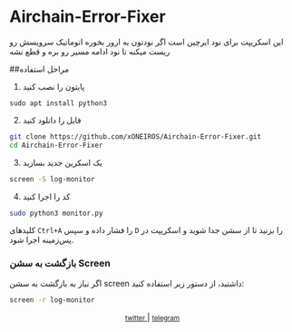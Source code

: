 # Airchain-Error-Fixer
این اسکریپت برای نود ایرچین است اگر نودتون به ارور بخوره اتوماتیک سرویسش رو ریست میکنه تا نود ادامه مسیر رو بره و قطع نشه

##مراحل استفاده 
1. پایتون را نصب کنید
```
sudo apt install python3
```
2. فایل را دانلود کنید
 ```bash
git clone https://github.com/xONEIROS/Airchain-Error-Fixer.git
cd Airchain-Error-Fixer
```

3. یک اسکرین جدید بسازید
```bash
screen -S log-monitor
```
4. کد را اجرا کنید
```bash
sudo python3 monitor.py
```
 کلیدهای `Ctrl+A` را فشار داده و سپس `D` را بزنید تا از سشن جدا شوید و اسکریپت در پس‌زمینه اجرا شود.


### بازگشت به سشن Screen

اگر نیاز به بازگشت به سشن screen داشتید، از دستور زیر استفاده کنید:

```bash
screen -r log-monitor
```

<div align="center">
    <p>
        <a href="Https://x.com/0xOneiros">
            <small>twitter</small>  
        </a>
        | 
        <a href="Https://t.me/xOneiros">
            <small>telegram</small>  
        </a>
    </p>
</div>
